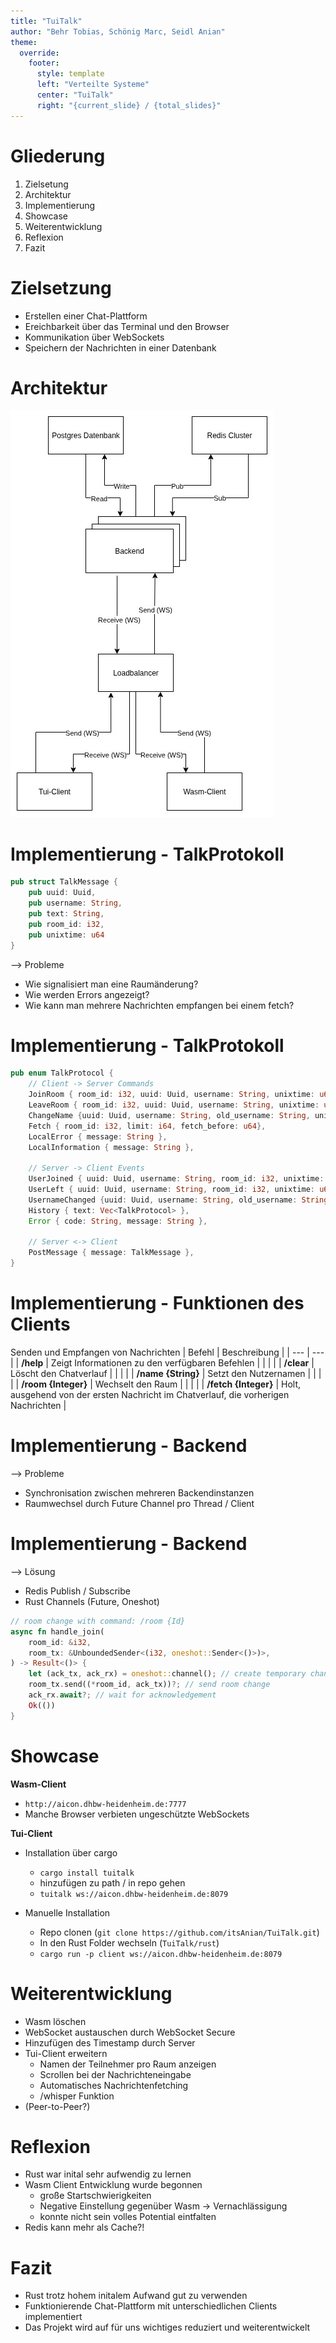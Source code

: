 ```yaml
---
title: "TuiTalk"  
author: "Behr Tobias, Schönig Marc, Seidl Anian"  
theme:  
  override:  
    footer:  
      style: template  
      left: "Verteilte Systeme"  
      center: "TuiTalk"  
      right: "{current_slide} / {total_slides}"  
---
```


Gliederung
===
1. Zielsetung
2. Architektur
3. Implementierung
4. Showcase
5. Weiterentwicklung
6. Reflexion
7. Fazit



Zielsetzung
===
- Erstellen einer Chat-Plattform
- Ereichbarkeit über das Terminal und den Browser
- Kommunikation über WebSockets
- Speichern der Nachrichten in einer Datenbank



Architektur
===

![image:width:50%](./media/architektur.png "architektur")



Implementierung - TalkProtokoll
===
```rust
pub struct TalkMessage {
    pub uuid: Uuid,
    pub username: String,
    pub text: String,
    pub room_id: i32,
    pub unixtime: u64
}
```
--> Probleme

- Wie signalisiert man eine Raumänderung?
- Wie werden Errors angezeigt?
- Wie kann man mehrere Nachrichten empfangen bei einem fetch?



Implementierung - TalkProtokoll
===
```rust
pub enum TalkProtocol {
    // Client -> Server Commands
    JoinRoom { room_id: i32, uuid: Uuid, username: String, unixtime: u64},
    LeaveRoom { room_id: i32, uuid: Uuid, username: String, unixtime: u64},
    ChangeName {uuid: Uuid, username: String, old_username: String, unixtime: u64},
    Fetch { room_id: i32, limit: i64, fetch_before: u64},
    LocalError { message: String },
    LocalInformation { message: String },

    // Server -> Client Events
    UserJoined { uuid: Uuid, username: String, room_id: i32, unixtime: u64 },
    UserLeft { uuid: Uuid, username: String, room_id: i32, unixtime: u64  },
    UsernameChanged {uuid: Uuid, username: String, old_username: String, unixtime: u64},
    History { text: Vec<TalkProtocol> },
    Error { code: String, message: String },

    // Server <-> Client
    PostMessage { message: TalkMessage },
}
```



Implementierung - Funktionen des Clients
===

Senden und Empfangen von Nachrichten
| Befehl | Beschreibung |
| --- | --- |
| **/help** | Zeigt Informationen zu den verfügbaren Befehlen |
| | |
| **/clear** | Löscht den Chatverlauf |
| | |
| **/name {String}** | Setzt den Nutzernamen |
| | |
| **/room {Integer}** | Wechselt den Raum |
| | |
| **/fetch {Integer}** | Holt, ausgehend von der ersten Nachricht im Chatverlauf, die vorherigen Nachrichten |


Implementierung - Backend
===

--> Probleme
- Synchronisation zwischen mehreren Backendinstanzen
- Raumwechsel durch Future Channel pro Thread / Client

Implementierung - Backend
===

--> Lösung
- Redis Publish / Subscribe
- Rust Channels (Future, Oneshot)

```rust
// room change with command: /room {Id}
async fn handle_join(
    room_id: &i32,
    room_tx: &UnboundedSender<(i32, oneshot::Sender<()>)>,
) -> Result<()> {
    let (ack_tx, ack_rx) = oneshot::channel(); // create temporary channel for acknowledgement
    room_tx.send((*room_id, ack_tx))?; // send room change
    ack_rx.await?; // wait for acknowledgement
    Ok(())
}
```

Showcase
===
**Wasm-Client**

- `http://aicon.dhbw-heidenheim.de:7777`
- Manche Browser verbieten ungeschützte WebSockets

**Tui-Client**

- Installation über cargo
    - `cargo install tuitalk`
    - hinzufügen zu path / in repo gehen
    - `tuitalk ws://aicon.dhbw-heidenheim.de:8079`

- Manuelle Installation
    - Repo clonen (`git clone https://github.com/itsAnian/TuiTalk.git`)
    - In den Rust Folder wechseln (`TuiTalk/rust`)
    - `cargo run -p client ws://aicon.dhbw-heidenheim.de:8079`


Weiterentwicklung
===
- Wasm löschen
- WebSocket austauschen durch WebSocket Secure
- Hinzufügen des Timestamp durch Server 
- Tui-Client erweitern
    - Namen der Teilnehmer pro Raum anzeigen
    - Scrollen bei der Nachrichteneingabe
    - Automatisches Nachrichtenfetching
    - /whisper Funktion
- (Peer-to-Peer?)



Reflexion
===
- Rust war inital sehr aufwendig zu lernen
- Wasm Client Entwicklung wurde begonnen
    - große Startschwierigkeiten
    - Negative Einstellung gegenüber Wasm -> Vernachlässigung
    - konnte nicht sein volles Potential eintfalten
- Redis kann mehr als Cache?!



Fazit
===
- Rust trotz hohem initalem Aufwand gut zu verwenden
- Funktionierende Chat-Plattform mit unterschiedlichen Clients implementiert
- Das Projekt wird auf für uns wichtiges reduziert und weiterentwickelt
